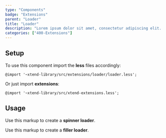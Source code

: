 ```yaml
---
type: "Components"
badge: "Extensions"
parent: "Loader"
title: "Loader"
description: "Lorem ipsum dolor sit amet, consectetur adipiscing elit. Nunc tempus laoreet leo sit amet iaculis."
categories: ["400-Extensions"]
---
```


## Setup

To use this component import the **less** files accordingly:

```less
@import '~xtend-library/src/extensions/loader/loader.less';
```

Or just import **extensions**:

```less
@import '~xtend-library/src/xtend-extensions.less';
```

## Usage

Use this markup to create a **spinner loader**.

<script type="text/plain" class="language-markup">
  <div class="loader loader-spinner">
    <div class="spinner">
      <svg viewBox="0 0 250 250"><circle cx="120" cy="120" r="100" stroke-dasharray="628" stroke-dashoffset="628" pathLength="628"/></svg><svg viewBox="0 0 250 250" preserveAspectRatio="xMinYMin meet"><circle cx="120" cy="120" r="100" stroke-dasharray="628" stroke-dashoffset="628" pathLength="628"/></svg>
    </div>
  </div>
</script>

Use this markup to create a **filler loader**.

<script type="text/plain" class="language-markup">
  <span class="loader loader-x">
    <span class="filler">
      <span></span><span></span>
    </span>
  </span>
</script>
